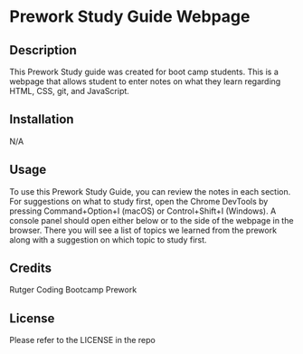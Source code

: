 # Prework Study Guide Webpage

## Description

This Prework Study guide was created for boot camp students. This is a webpage that allows student to enter notes on what they learn regarding HTML, CSS, git, and JavaScript.

## Installation

N/A

## Usage

To use this Prework Study Guide, you can review the notes in each section. For suggestions on what to study first, open the Chrome DevTools by pressing Command+Option+I (macOS) or Control+Shift+I (Windows). A console panel should open either below or to the side of the webpage in the browser. There you will see a list of topics we learned from the prework along with a suggestion on which topic to study first.

## Credits

Rutger Coding Bootcamp Prework

## License

Please refer to the LICENSE in the repo
